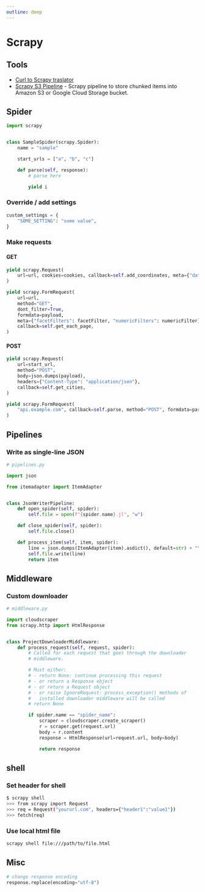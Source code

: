 ```yaml
---
outline: deep
---
```


# Scrapy

## Tools

- [Curl to Scrapy traslator](https://michael-shub.github.io/curl2scrapy/)
- [Scrapy S3 Pipeline](https://github.com/orangain/scrapy-s3pipeline) - Scrapy pipeline to store chunked items into Amazon S3 or Google Cloud Storage bucket.

## Spider

```python
import scrapy


class SampleSpider(scrapy.Spider):
    name = "sample"

    start_urls = ["a", "b", "c"]

    def parse(self, response):
        # parse here

        yield i
```

### Override / add settings

```python
custom_settings = {
    "SOME_SETTING": "some value",
}
```

### Make requests

#### GET

```python
yield scrapy.Request(
    url=url, cookies=cookies, callback=self.add_coordinates, meta={"data": j}
)
```

```python title="formdata"
yield scrapy.FormRequest(
    url=url,
    method="GET",
    dont_filter=True,
    formdata=payload,
    meta={"facetFilters": facetFilter, "numericFilters": numericFilter},
    callback=self.get_each_page,
)
```

#### POST

```python
yield scrapy.Request(
    url=start_url,
    method="POST",
    body=json.dumps(payload),
    headers={"Content-Type": "application/json"},
    callback=self.get_cities,
)
```

```python title="formdata"
yield scrapy.FormRequest(
    "api.example.com", callback=self.parse, method="POST", formdata=params
)
```

## Pipelines

### Write as single-line JSON

```python
# pipelines.py

import json

from itemadapter import ItemAdapter


class JsonWriterPipeline:
    def open_spider(self, spider):
        self.file = open(f"{spider.name}.jl", "w")

    def close_spider(self, spider):
        self.file.close()

    def process_item(self, item, spider):
        line = json.dumps(ItemAdapter(item).asdict(), default=str) + "\n"
        self.file.write(line)
        return item
```

## Middleware

### Custom downloader

```python
# middleware.py

import cloudscraper
from scrapy.http import HtmlResponse


class ProjectDownloaderMiddleware:
    def process_request(self, request, spider):
        # Called for each request that goes through the downloader
        # middleware.

        # Must either:
        # - return None: continue processing this request
        # - or return a Response object
        # - or return a Request object
        # - or raise IgnoreRequest: process_exception() methods of
        #   installed downloader middleware will be called
        # return None

        if spider.name == "spider_name":
            scraper = cloudscraper.create_scraper()
            r = scraper.get(request.url)
            body = r.content
            response = HtmlResponse(url=request.url, body=body)

            return response
```

## shell

### Set header for shell

```bash
$ scrapy shell
>>> from scrapy import Request
>>> req = Request("yoururl.com", headers={"header1":"value1"})
>>> fetch(req)
```

### Use local html file

```bash
scrapy shell file:///path/to/file.html
```

## Misc

```python
# change response encoding
response.replace(encoding="utf-8")
```
